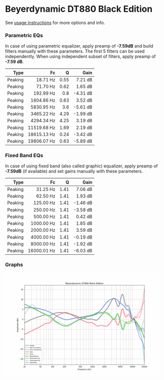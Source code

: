 # Beyerdynamic DT880 Black Edition
See [usage instructions](https://github.com/jaakkopasanen/AutoEq#usage) for more options and info.

### Parametric EQs
In case of using parametric equalizer, apply preamp of **-7.59dB** and build filters manually
with these parameters. The first 5 filters can be used independently.
When using independent subset of filters, apply preamp of **-7.59 dB**.

| Type    | Fc          |    Q | Gain     |
|--------:|------------:|-----:|---------:|
| Peaking | 18.71 Hz    | 0.55 | 7.21 dB  |
| Peaking | 71.70 Hz    | 0.62 | 1.65 dB  |
| Peaking | 192.99 Hz   | 0.8  | -4.31 dB |
| Peaking | 1604.86 Hz  | 0.63 | 3.52 dB  |
| Peaking | 5830.95 Hz  | 3.6  | -5.61 dB |
| Peaking | 3465.22 Hz  | 4.29 | -1.99 dB |
| Peaking | 4294.34 Hz  | 4.25 | 3.19 dB  |
| Peaking | 11519.68 Hz | 1.69 | 2.19 dB  |
| Peaking | 18615.13 Hz | 0.24 | -3.42 dB |
| Peaking | 19806.07 Hz | 0.63 | -5.89 dB |

### Fixed Band EQs
In case of using fixed band (also called graphic) equalizer, apply preamp of **-7.59dB**
(if available) and set gains manually with these parameters.

| Type    | Fc          |    Q | Gain     |
|--------:|------------:|-----:|---------:|
| Peaking | 31.25 Hz    | 1.41 | 7.06 dB  |
| Peaking | 62.50 Hz    | 1.41 | 1.93 dB  |
| Peaking | 125.00 Hz   | 1.41 | -1.46 dB |
| Peaking | 250.00 Hz   | 1.41 | -3.58 dB |
| Peaking | 500.00 Hz   | 1.41 | 0.42 dB  |
| Peaking | 1000.00 Hz  | 1.41 | 1.85 dB  |
| Peaking | 2000.00 Hz  | 1.41 | 3.59 dB  |
| Peaking | 4000.00 Hz  | 1.41 | -0.19 dB |
| Peaking | 8000.00 Hz  | 1.41 | -1.92 dB |
| Peaking | 16000.01 Hz | 1.41 | -6.03 dB |

### Graphs
![](./Beyerdynamic%20DT880%20Black%20Edition.png)